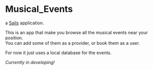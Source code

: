 # Musical_Events

a [Sails](http://sailsjs.org) application.

This is an app that make you browse all the musical events near your position.  
You can add some of them as a provider, or book them as a user.  
  
For now it just uses a local database for the events.  
  
    
_Currently in developing!_
